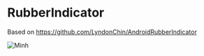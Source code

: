 # RubberIndicator
Based on https://github.com/LyndonChin/AndroidRubberIndicator

<img src='http://imgur.com/Rv1qEyX' title='Demo' width='' alt='Minh' />

